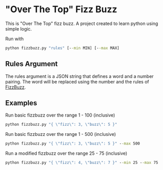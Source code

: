 # "Over The Top" Fizz Buzz

This is "Over The Top" fizz buzz. A project created to learn python using simple logic.

Run with 
```cmd
python fizzbuzz.py "rules" [--min MIN] [--max MAX]
```

## Rules Argument

The rules argument is a JSON string that defines a word and a number pairing. The word will be replaced using the number and the rules of [FizzBuzz](https://en.m.wikipedia.org/wiki/Fizz_buzz).

## Examples

Run basic fizzbuzz over the range 1 - 100 (inclusive)
```cmd
python fizzbuzz.py "{ \"fizz\": 3, \"buzz\": 5 }"
```

Run basic fizzbuzz over the range 1 - 500 (inclusive)
```cmd
python fizzbuzz.py "{ \"fizz\": 3, \"buzz\": 5 }" --max 500
```

Run a modified fizzbuzz over the range 25 - 75 (inclusive)
```cmd
python fizzbuzz.py "{ \"fizz\": 4, \"buzz\": 7 }" --min 25 --max 75
```
